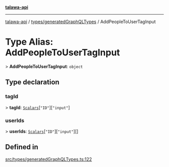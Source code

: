 [**talawa-api**](../../../README.md)

***

[talawa-api](../../../modules.md) / [types/generatedGraphQLTypes](../README.md) / AddPeopleToUserTagInput

# Type Alias: AddPeopleToUserTagInput

\> **AddPeopleToUserTagInput**: `object`

## Type declaration

### tagId

\> **tagId**: [`Scalars`](Scalars.md)\[`"ID"`\]\[`"input"`\]

### userIds

\> **userIds**: [`Scalars`](Scalars.md)\[`"ID"`\]\[`"input"`\][]

## Defined in

[src/types/generatedGraphQLTypes.ts:122](https://github.com/PalisadoesFoundation/talawa-api/blob/6bd0fecc1032af2aa70d925c85724d9fec2350f9/src/types/generatedGraphQLTypes.ts#L122)
